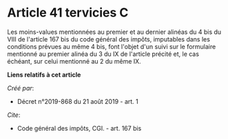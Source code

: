# Article 41 tervicies C

Les moins-values mentionnées au premier et au dernier alinéas du 4 bis du VIII de l'article 167 bis du code général des
impôts, imputables dans les conditions prévues au même 4 bis, font l'objet d'un suivi sur le formulaire mentionné au premier
alinéa du 3 du IX de l'article précité et, le cas échéant, sur celui mentionné au 2 du même IX.

**Liens relatifs à cet article**

_Créé par_:

  - Décret n°2019-868 du 21 août 2019 - art. 1

_Cite_:

  - Code général des impôts, CGI. - art. 167 bis
